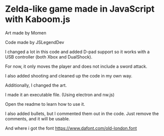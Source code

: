 # Zelda-like game made in JavaScript with Kaboom.js

Art made by Momen

Code made by JSLegendDev

I changed a lot in this code and added D-pad support so it works with a USB controller (both Xbox and DualShock).

For now, it only moves the player and does not include a sword attack.

I also added shooting and cleaned up the code in my own way.

Additionally, I changed the art.

I made it an executable file. (Using electron and nw.js)

Open the readme to learn how to use it.

I also added bullets, but I commented them out in the code. Just remove the comments, and it will be usable.

And where i got the font https://www.dafont.com/old-london.font
